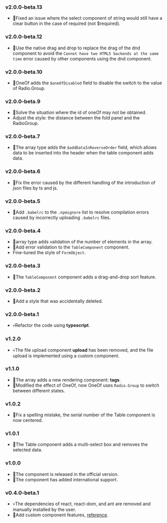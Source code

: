 ### v2.0.0-beta.13

* 🐛Fixed an issue where the select component of string would still have a clear button in the case of required (not $required).

### v2.0.0-beta.12

* 🐛Use the native drag and drop to replace the drag of the dnd component to avoid the `Cannot have two HTML5 backends at the same time` error caused by other components using the dnd component.

### v2.0.0-beta.10

* 🌟OneOf adds the `$oneOfDisabled` field to disable the switch to the value of Radio.Group.

### v2.0.0-beta.9

* 🐛Solve the situation where the id of oneOf may not be obtained.
* Adjust the style: the distance between the fold panel and the RadioGroup.

### v2.0.0-beta.7

* 🌟The array type adds the `$addDataInReverseOrder` field, which allows data to be inserted into the header when the table component adds data.

### v2.0.0-beta.6

* 🐛Fix the error caused by the different handling of the introduction of json files by ts and js.

### v2.0.0-beta.5

* 🐛Add `.babelrc` to the `.npmignore` list to resolve compilation errors caused by incorrectly uploading `.babelrc` files.

### v2.0.0-beta.4

* 🌟array type adds validation of the number of elements in the array.
* 🌟Add error validation to the `TableComponent` component.
* Fine-tuned the style of `FormObject`.

### v2.0.0-beta.3

* 🌟The `TableComponent` component adds a drag-and-drop sort feature.

### v2.0.0-beta.2

* 🐛Add a style that was accidentally deleted.

### v2.0.0-beta.1

* 💀Refactor the code using **typescript**.

### v1.2.0

* 💀The file upload component **upload** has been removed, and the file upload is implemented using a custom component.

### v1.1.0

* 🌟The array adds a new rendering component: **tags**.
* 🌟Modified the effect of OneOf, now OneOf uses `Radio.Group` to switch between different states.

### v1.0.2

* 🐛Fix a spelling mistake, the serial number of the Table component is now centered.

### v1.0.1

* 🌟The Table component adds a multi-select box and removes the selected data.

### v1.0.0

* 🎉The component is released in the official version.
* 🌟The component has added international support.

### v0.4.0-beta.1

* 💀The dependencies of react, react-dom, and ant are removed and manually installed by the user.
* 🌟Add custom component features, [reference](https://github.com/duan602728596/antd-schema-form/blob/master/README.md#custom-rendering-component).